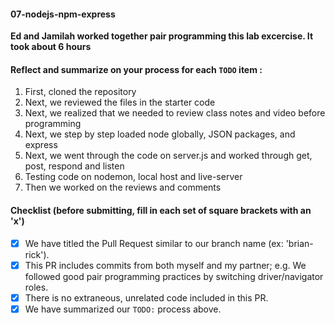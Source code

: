 #### 07-nodejs-npm-express
**Ed and Jamilah worked together pair programming this lab excercise. It took about 6 hours**

#### Reflect and summarize on your process for each `TODO` item :  
  1. First, cloned the repository
  2. Next, we reviewed the files in the starter code
  3. Next, we realized that we needed to review class notes and video before programming
  4. Next, we step by step loaded node globally, JSON packages, and express
  5. Next, we went through the code on server.js and worked through get, post, respond and listen 
  6. Testing code on nodemon, local host and live-server
  7. Then we worked on the reviews and comments
  

#### Checklist (before submitting, fill in each set of square brackets with an 'x')
- [X] We have titled the Pull Request similar to our branch name (ex: 'brian-rick'). 
- [X] This PR includes commits from both myself and my partner; e.g. We followed good pair programming practices by switching driver/navigator roles.
- [X] There is no extraneous, unrelated code included in this PR.
- [X] We have summarized our `TODO:` process above.
